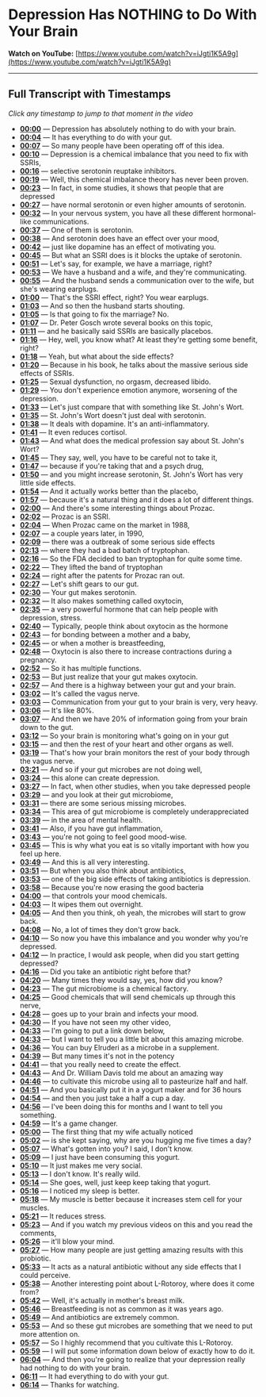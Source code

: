 # Depression Has NOTHING to Do With Your Brain

**Watch on YouTube:** [https://www.youtube.com/watch?v=iJgti1K5A9g](https://www.youtube.com/watch?v=iJgti1K5A9g)

---

## Full Transcript with Timestamps

*Click any timestamp to jump to that moment in the video*

- **[00:00](https://www.youtube.com/watch?v=iJgti1K5A9g&t=0s)** — Depression has absolutely nothing to do with your brain.
- **[00:04](https://www.youtube.com/watch?v=iJgti1K5A9g&t=4s)** — It has everything to do with your gut.
- **[00:07](https://www.youtube.com/watch?v=iJgti1K5A9g&t=7s)** — So many people have been operating off of this idea.
- **[00:10](https://www.youtube.com/watch?v=iJgti1K5A9g&t=10s)** — Depression is a chemical imbalance that you need to fix with SSRIs,
- **[00:16](https://www.youtube.com/watch?v=iJgti1K5A9g&t=16s)** — selective serotonin reuptake inhibitors.
- **[00:19](https://www.youtube.com/watch?v=iJgti1K5A9g&t=19s)** — Well, this chemical imbalance theory has never been proven.
- **[00:23](https://www.youtube.com/watch?v=iJgti1K5A9g&t=23s)** — In fact, in some studies, it shows that people that are depressed
- **[00:27](https://www.youtube.com/watch?v=iJgti1K5A9g&t=27s)** — have normal serotonin or even higher amounts of serotonin.
- **[00:32](https://www.youtube.com/watch?v=iJgti1K5A9g&t=32s)** — In your nervous system, you have all these different hormonal-like communications.
- **[00:37](https://www.youtube.com/watch?v=iJgti1K5A9g&t=37s)** — One of them is serotonin.
- **[00:38](https://www.youtube.com/watch?v=iJgti1K5A9g&t=38s)** — And serotonin does have an effect over your mood,
- **[00:42](https://www.youtube.com/watch?v=iJgti1K5A9g&t=42s)** — just like dopamine has an effect of motivating you.
- **[00:45](https://www.youtube.com/watch?v=iJgti1K5A9g&t=45s)** — But what an SSRI does is it blocks the uptake of serotonin.
- **[00:51](https://www.youtube.com/watch?v=iJgti1K5A9g&t=51s)** — Let's say, for example, we have a marriage, right?
- **[00:53](https://www.youtube.com/watch?v=iJgti1K5A9g&t=53s)** — We have a husband and a wife, and they're communicating.
- **[00:55](https://www.youtube.com/watch?v=iJgti1K5A9g&t=55s)** — And the husband sends a communication over to the wife, but she's wearing earplugs.
- **[01:00](https://www.youtube.com/watch?v=iJgti1K5A9g&t=60s)** — That's the SSRI effect, right? You wear earplugs.
- **[01:03](https://www.youtube.com/watch?v=iJgti1K5A9g&t=63s)** — And so then the husband starts shouting.
- **[01:05](https://www.youtube.com/watch?v=iJgti1K5A9g&t=65s)** — Is that going to fix the marriage? No.
- **[01:07](https://www.youtube.com/watch?v=iJgti1K5A9g&t=67s)** — Dr. Peter Gosch wrote several books on this topic,
- **[01:11](https://www.youtube.com/watch?v=iJgti1K5A9g&t=71s)** — and he basically said SSRIs are basically placebos.
- **[01:16](https://www.youtube.com/watch?v=iJgti1K5A9g&t=76s)** — Hey, well, you know what? At least they're getting some benefit, right?
- **[01:18](https://www.youtube.com/watch?v=iJgti1K5A9g&t=78s)** — Yeah, but what about the side effects?
- **[01:20](https://www.youtube.com/watch?v=iJgti1K5A9g&t=80s)** — Because in his book, he talks about the massive serious side effects of SSRIs.
- **[01:25](https://www.youtube.com/watch?v=iJgti1K5A9g&t=85s)** — Sexual dysfunction, no orgasm, decreased libido.
- **[01:29](https://www.youtube.com/watch?v=iJgti1K5A9g&t=89s)** — You don't experience emotion anymore, worsening of the depression.
- **[01:33](https://www.youtube.com/watch?v=iJgti1K5A9g&t=93s)** — Let's just compare that with something like St. John's Wort.
- **[01:35](https://www.youtube.com/watch?v=iJgti1K5A9g&t=95s)** — St. John's Wort doesn't just deal with serotonin.
- **[01:38](https://www.youtube.com/watch?v=iJgti1K5A9g&t=98s)** — It deals with dopamine. It's an anti-inflammatory.
- **[01:41](https://www.youtube.com/watch?v=iJgti1K5A9g&t=101s)** — It even reduces cortisol.
- **[01:43](https://www.youtube.com/watch?v=iJgti1K5A9g&t=103s)** — And what does the medical profession say about St. John's Wort?
- **[01:45](https://www.youtube.com/watch?v=iJgti1K5A9g&t=105s)** — They say, well, you have to be careful not to take it,
- **[01:47](https://www.youtube.com/watch?v=iJgti1K5A9g&t=107s)** — because if you're taking that and a psych drug,
- **[01:50](https://www.youtube.com/watch?v=iJgti1K5A9g&t=110s)** — and you might increase serotonin, St. John's Wort has very little side effects.
- **[01:54](https://www.youtube.com/watch?v=iJgti1K5A9g&t=114s)** — And it actually works better than the placebo,
- **[01:57](https://www.youtube.com/watch?v=iJgti1K5A9g&t=117s)** — because it's a natural thing and it does a lot of different things.
- **[02:00](https://www.youtube.com/watch?v=iJgti1K5A9g&t=120s)** — And there's some interesting things about Prozac.
- **[02:02](https://www.youtube.com/watch?v=iJgti1K5A9g&t=122s)** — Prozac is an SSRI.
- **[02:04](https://www.youtube.com/watch?v=iJgti1K5A9g&t=124s)** — When Prozac came on the market in 1988,
- **[02:07](https://www.youtube.com/watch?v=iJgti1K5A9g&t=127s)** — a couple years later, in 1990,
- **[02:09](https://www.youtube.com/watch?v=iJgti1K5A9g&t=129s)** — there was a outbreak of some serious side effects
- **[02:13](https://www.youtube.com/watch?v=iJgti1K5A9g&t=133s)** — where they had a bad batch of tryptophan.
- **[02:16](https://www.youtube.com/watch?v=iJgti1K5A9g&t=136s)** — So the FDA decided to ban tryptophan for quite some time.
- **[02:22](https://www.youtube.com/watch?v=iJgti1K5A9g&t=142s)** — They lifted the band of tryptophan
- **[02:24](https://www.youtube.com/watch?v=iJgti1K5A9g&t=144s)** — right after the patents for Prozac ran out.
- **[02:27](https://www.youtube.com/watch?v=iJgti1K5A9g&t=147s)** — Let's shift gears to our gut.
- **[02:30](https://www.youtube.com/watch?v=iJgti1K5A9g&t=150s)** — Your gut makes serotonin.
- **[02:32](https://www.youtube.com/watch?v=iJgti1K5A9g&t=152s)** — It also makes something called oxytocin,
- **[02:35](https://www.youtube.com/watch?v=iJgti1K5A9g&t=155s)** — a very powerful hormone that can help people with depression, stress.
- **[02:40](https://www.youtube.com/watch?v=iJgti1K5A9g&t=160s)** — Typically, people think about oxytocin as the hormone
- **[02:43](https://www.youtube.com/watch?v=iJgti1K5A9g&t=163s)** — for bonding between a mother and a baby,
- **[02:45](https://www.youtube.com/watch?v=iJgti1K5A9g&t=165s)** — or when a mother is breastfeeding,
- **[02:48](https://www.youtube.com/watch?v=iJgti1K5A9g&t=168s)** — Oxytocin is also there to increase contractions during a pregnancy.
- **[02:52](https://www.youtube.com/watch?v=iJgti1K5A9g&t=172s)** — So it has multiple functions.
- **[02:53](https://www.youtube.com/watch?v=iJgti1K5A9g&t=173s)** — But just realize that your gut makes oxytocin.
- **[02:57](https://www.youtube.com/watch?v=iJgti1K5A9g&t=177s)** — And there is a highway between your gut and your brain.
- **[03:02](https://www.youtube.com/watch?v=iJgti1K5A9g&t=182s)** — It's called the vagus nerve.
- **[03:03](https://www.youtube.com/watch?v=iJgti1K5A9g&t=183s)** — Communication from your gut to your brain is very, very heavy.
- **[03:06](https://www.youtube.com/watch?v=iJgti1K5A9g&t=186s)** — It's like 80%.
- **[03:07](https://www.youtube.com/watch?v=iJgti1K5A9g&t=187s)** — And then we have 20% of information going from your brain down to the gut.
- **[03:12](https://www.youtube.com/watch?v=iJgti1K5A9g&t=192s)** — So your brain is monitoring what's going on in your gut
- **[03:15](https://www.youtube.com/watch?v=iJgti1K5A9g&t=195s)** — and then the rest of your heart and other organs as well.
- **[03:19](https://www.youtube.com/watch?v=iJgti1K5A9g&t=199s)** — That's how your brain monitors the rest of your body through the vagus nerve.
- **[03:21](https://www.youtube.com/watch?v=iJgti1K5A9g&t=201s)** — And so if your gut microbes are not doing well,
- **[03:24](https://www.youtube.com/watch?v=iJgti1K5A9g&t=204s)** — this alone can create depression.
- **[03:27](https://www.youtube.com/watch?v=iJgti1K5A9g&t=207s)** — In fact, when other studies, when you take depressed people
- **[03:29](https://www.youtube.com/watch?v=iJgti1K5A9g&t=209s)** — and you look at their gut microbiome,
- **[03:31](https://www.youtube.com/watch?v=iJgti1K5A9g&t=211s)** — there are some serious missing microbes.
- **[03:34](https://www.youtube.com/watch?v=iJgti1K5A9g&t=214s)** — This area of gut microbiome is completely underappreciated
- **[03:39](https://www.youtube.com/watch?v=iJgti1K5A9g&t=219s)** — in the area of mental health.
- **[03:41](https://www.youtube.com/watch?v=iJgti1K5A9g&t=221s)** — Also, if you have gut inflammation,
- **[03:43](https://www.youtube.com/watch?v=iJgti1K5A9g&t=223s)** — you're not going to feel good mood-wise.
- **[03:45](https://www.youtube.com/watch?v=iJgti1K5A9g&t=225s)** — This is why what you eat is so vitally important with how you feel up here.
- **[03:49](https://www.youtube.com/watch?v=iJgti1K5A9g&t=229s)** — And this is all very interesting.
- **[03:51](https://www.youtube.com/watch?v=iJgti1K5A9g&t=231s)** — But when you also think about antibiotics,
- **[03:53](https://www.youtube.com/watch?v=iJgti1K5A9g&t=233s)** — one of the big side effects of taking antibiotics is depression.
- **[03:58](https://www.youtube.com/watch?v=iJgti1K5A9g&t=238s)** — Because you're now erasing the good bacteria
- **[04:00](https://www.youtube.com/watch?v=iJgti1K5A9g&t=240s)** — that controls your mood chemicals.
- **[04:03](https://www.youtube.com/watch?v=iJgti1K5A9g&t=243s)** — It wipes them out overnight.
- **[04:05](https://www.youtube.com/watch?v=iJgti1K5A9g&t=245s)** — And then you think, oh yeah, the microbes will start to grow back.
- **[04:08](https://www.youtube.com/watch?v=iJgti1K5A9g&t=248s)** — No, a lot of times they don't grow back.
- **[04:10](https://www.youtube.com/watch?v=iJgti1K5A9g&t=250s)** — So now you have this imbalance and you wonder why you're depressed.
- **[04:12](https://www.youtube.com/watch?v=iJgti1K5A9g&t=252s)** — In practice, I would ask people, when did you start getting depressed?
- **[04:16](https://www.youtube.com/watch?v=iJgti1K5A9g&t=256s)** — Did you take an antibiotic right before that?
- **[04:20](https://www.youtube.com/watch?v=iJgti1K5A9g&t=260s)** — Many times they would say, yes, how did you know?
- **[04:23](https://www.youtube.com/watch?v=iJgti1K5A9g&t=263s)** — The gut microbiome is a chemical factory.
- **[04:25](https://www.youtube.com/watch?v=iJgti1K5A9g&t=265s)** — Good chemicals that will send chemicals up through this nerve,
- **[04:28](https://www.youtube.com/watch?v=iJgti1K5A9g&t=268s)** — goes up to your brain and infects your mood.
- **[04:30](https://www.youtube.com/watch?v=iJgti1K5A9g&t=270s)** — If you have not seen my other video,
- **[04:33](https://www.youtube.com/watch?v=iJgti1K5A9g&t=273s)** — I'm going to put a link down below,
- **[04:33](https://www.youtube.com/watch?v=iJgti1K5A9g&t=273s)** — but I want to tell you a little bit about this amazing microbe.
- **[04:36](https://www.youtube.com/watch?v=iJgti1K5A9g&t=276s)** — You can buy Elruderi as a microbe in a supplement.
- **[04:39](https://www.youtube.com/watch?v=iJgti1K5A9g&t=279s)** — But many times it's not in the potency
- **[04:41](https://www.youtube.com/watch?v=iJgti1K5A9g&t=281s)** — that you really need to create the effect.
- **[04:43](https://www.youtube.com/watch?v=iJgti1K5A9g&t=283s)** — And Dr. William Davis told me about an amazing way
- **[04:46](https://www.youtube.com/watch?v=iJgti1K5A9g&t=286s)** — to cultivate this microbe using all to pasteurize half and half.
- **[04:51](https://www.youtube.com/watch?v=iJgti1K5A9g&t=291s)** — And you basically put it in a yogurt maker and for 36 hours
- **[04:54](https://www.youtube.com/watch?v=iJgti1K5A9g&t=294s)** — and then you just take a half a cup a day.
- **[04:56](https://www.youtube.com/watch?v=iJgti1K5A9g&t=296s)** — I've been doing this for months and I want to tell you something.
- **[04:59](https://www.youtube.com/watch?v=iJgti1K5A9g&t=299s)** — It's a game changer.
- **[05:00](https://www.youtube.com/watch?v=iJgti1K5A9g&t=300s)** — The first thing that my wife actually noticed
- **[05:02](https://www.youtube.com/watch?v=iJgti1K5A9g&t=302s)** — is she kept saying, why are you hugging me five times a day?
- **[05:07](https://www.youtube.com/watch?v=iJgti1K5A9g&t=307s)** — What's gotten into you? I said, I don't know.
- **[05:09](https://www.youtube.com/watch?v=iJgti1K5A9g&t=309s)** — I just have been consuming this yogurt.
- **[05:10](https://www.youtube.com/watch?v=iJgti1K5A9g&t=310s)** — It just makes me very social.
- **[05:13](https://www.youtube.com/watch?v=iJgti1K5A9g&t=313s)** — I don't know. It's really wild.
- **[05:14](https://www.youtube.com/watch?v=iJgti1K5A9g&t=314s)** — She goes, well, just keep keep taking that yogurt.
- **[05:16](https://www.youtube.com/watch?v=iJgti1K5A9g&t=316s)** — I noticed my sleep is better.
- **[05:18](https://www.youtube.com/watch?v=iJgti1K5A9g&t=318s)** — My muscle is better because it increases stem cell for your muscles.
- **[05:21](https://www.youtube.com/watch?v=iJgti1K5A9g&t=321s)** — It reduces stress.
- **[05:23](https://www.youtube.com/watch?v=iJgti1K5A9g&t=323s)** — And if you watch my previous videos on this and you read the comments,
- **[05:26](https://www.youtube.com/watch?v=iJgti1K5A9g&t=326s)** — it'll blow your mind.
- **[05:27](https://www.youtube.com/watch?v=iJgti1K5A9g&t=327s)** — How many people are just getting amazing results with this probiotic.
- **[05:33](https://www.youtube.com/watch?v=iJgti1K5A9g&t=333s)** — It acts as a natural antibiotic without any side effects that I could perceive.
- **[05:38](https://www.youtube.com/watch?v=iJgti1K5A9g&t=338s)** — Another interesting point about L-Rotoroy, where does it come from?
- **[05:42](https://www.youtube.com/watch?v=iJgti1K5A9g&t=342s)** — Well, it's actually in mother's breast milk.
- **[05:46](https://www.youtube.com/watch?v=iJgti1K5A9g&t=346s)** — Breastfeeding is not as common as it was years ago.
- **[05:49](https://www.youtube.com/watch?v=iJgti1K5A9g&t=349s)** — And antibiotics are extremely common.
- **[05:53](https://www.youtube.com/watch?v=iJgti1K5A9g&t=353s)** — And so these gut microbes are something that we need to put more attention on.
- **[05:57](https://www.youtube.com/watch?v=iJgti1K5A9g&t=357s)** — So I highly recommend that you cultivate this L-Rotoroy.
- **[05:59](https://www.youtube.com/watch?v=iJgti1K5A9g&t=359s)** — I will put some information down below of exactly how to do it.
- **[06:04](https://www.youtube.com/watch?v=iJgti1K5A9g&t=364s)** — And then you're going to realize that your depression really had nothing to do with your brain.
- **[06:11](https://www.youtube.com/watch?v=iJgti1K5A9g&t=371s)** — It had everything to do with your gut.
- **[06:14](https://www.youtube.com/watch?v=iJgti1K5A9g&t=374s)** — Thanks for watching.
